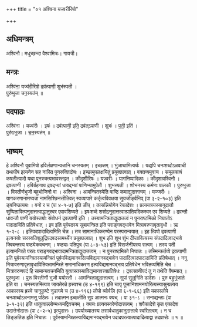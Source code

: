 +++
title = "०१ अश्विना यज्वरीरिषो"

+++
## अधिमन्त्रम्
अश्विनौ। मधुच्छन्दा वैश्वामित्रः। गायत्री।

## मन्त्रः
अश्वि॑ना॒ यज्व॑री॒रिषो॒ द्रव॑त्पाणी॒ शुभ॑स्पती ।  
पुरु॑भुजा चन॒स्यत॑म् ॥

## पदपाठः
अश्वि॑ना । यज्व॑रीः । इषः॑ । द्रव॑त्पाणी॒ इति॒ द्रव॑त्ऽपाणी । शुभः॑ । प॒ती॒ इति॑ ।  
पुरु॑ऽभुजा । च॒न॒स्यत॑म् ॥

## भाष्यम्
हे अश्विनौ युवामिषो हविर्लक्षणान्यन्नानि चनस्यतम् । इच्छतम् । भुंजाथामित्यर्थः । यद्यपि चनःशब्दोऽन्नवाची तथापीष इत्यनेन सह नास्ति पुनरुक्तिदोषः । इच्छामुपलक्षयितुं प्रयुक्तत्वात् । वक्तव्यमुवाच । समूलकाषं कषतीत्यादौ यथा पुनरुक्त्यभावस्तद्वत् । कीदृशीरिषः । यज्वरीः । यागनिष्पादिकाः । कीदृशावश्विनौ । द्रवत्पाणी । हविर्ग्रहणाय द्रवद्भ्यां धावद्भ्यां पाणिभ्यामुपेतौ । शुभस्पती । शोभनस्य कर्मणः पालकौ । पुरुभुजा । विस्तीर्णभुजौ बहुभोजिनौ वा । अश्विना । आमन्त्रितस्येति षाष्ठि कमाद्युदात्तत्वम् । यज्जरीः । यागकरणानामप्यन्ना नामसिश्छिनत्तीतिवत् स्वव्यापारे कर्तृत्वविवक्षया सुयजोर्ङ्वनिप् (पा ३-२-१०३) इति ङ्वनिप्प्रत्ययः । वनो र च (पा ४-१-७) इति ङीप् । तत्सन्नियोगेन रेफादेशः । प्रत्ययत्रयस्यानुदात्तौ सुप्पितावित्यनुदात्तत्वाद्धातुस्वर एवावशिष्यते । इषःशब्दे शसोऽनुदात्तत्वात्प्रातिपदिकस्वर एव शिष्यते । द्रवन्तौ धावन्तौ पाणी ययोस्तयोः संबोधनं द्रवत्पाणी इति । तस्यामन्त्रिताद्युदात्तत्वं न पुनराष्टमिको निघातोऽ पादादाविति प्रतिषेधात् । इष इति पूर्वपदस्य सुबामन्त्रित इति पराङ्गवद्भावेन मित्रावरुणावृतावृधौ । ऋ १-२-८ । इतिवदपादादित्वमिति चेन्न । तत्र सामानाधिकरण्येन परस्परान्वयात् । इह त्विषो द्रवत्पाणी इत्यनयोः सरस्वतिशुतुद्रिपदवदसामर्थ्येन प्रयुक्तत्वात् । शुभ इति शुभ शुंभ दीप्तावित्यस्य संपदादित्वाद्भावे क्विबन्तस्य षष्ठ्येकवचनम् । षष्ठ्याः पतिपुत्र (पा ८-३-५३) इति विसर्जनीयस्य सत्वम् । तस्य पती इत्यामन्त्रिते परतः पराङ्गवद्भावादामन्त्रिताद्युदात्तत्वम् । न पुनराष्टमिको निघातः । तस्मिन्कर्तव्ये द्रवत्पाणी इति पूर्वस्यामन्त्रितस्यामन्त्रितं पूर्वमविद्यमानवदित्यविद्यमानवद्भावेन पादादित्वादपादादामिति प्रतिषेधात् । ननु मित्रावरुणावृतावृधावितिवन्नामन्त्रिते समानाधिकरण इत्यविद्यमानवद्भाव प्रतिषेधेन भवितव्यमिति चेन्न । मित्रावरुणपदं हि सामान्यवचनमिति युक्तस्तस्याविद्यमानवत्त्वप्रतिषेधः । द्रवत्साणीपदं तु न तथेति वैषम्यात् । पुरुभुजा । पुरू विस्तीर्णौ भुजौ ययोस्तौ । आमन्त्रिताद्युदात्तत्वम् । सुपां सुलुगिति डादेशः । पुरु बहुभुंजाते इति वा । चनस्यतमित्यत्र जायतेरन्ने ह्रस्वश्च (उ ४-१९९) इति चायृ पूजानिशामनयोरित्यस्यासुन्प्रत्यय आकारस्य ह्रस्वे चानुकृष्टे नुडागमे च (उ ४-१९६) लोपो व्योर्वलि (पा ६-१-६६) इति यकारलोपे चनःशब्दोऽन्ननामसु पठितः । तदात्मन इच्छतीति सुप आत्मनः क्यच् । पा ३१-८ । सनाद्यन्ताः (पा ३-१-३२) इति धातुत्वाल्लोण्मध्यमद्विवचनम् । क्यचः प्रत्ययस्वरेणोदात्तत्वम् । शपैकादेशे कृत एकादेश उदात्तेनोदात्तः (पा ८-२-५) इत्युदात्तः । उपर्याख्यातस्य लसार्वधातुकानुदात्तत्वे स्वरितत्वम् । न च तिङ्ङतिङ इति निघातः । पूर्वस्यामन्त्रितस्याविद्यमानवद्भावेन पदादपरत्वात्पादादित्वाद्वा तदप्राप्तेः ॥ १ ॥